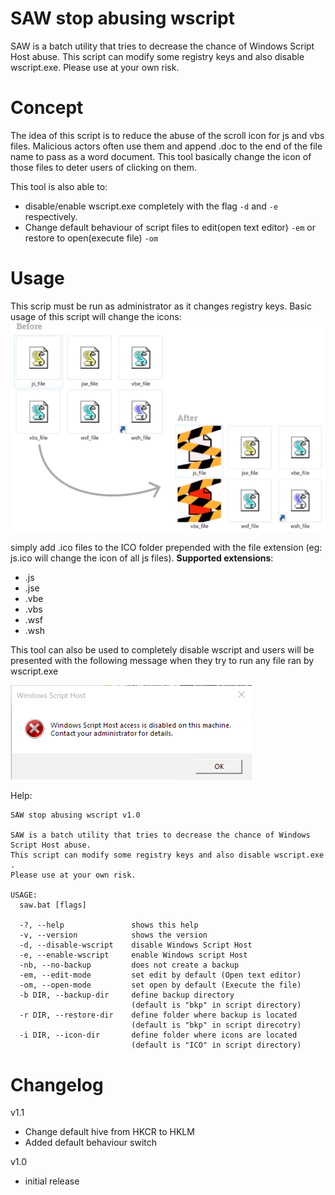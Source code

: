 # SAW stop abusing wscript

SAW is a batch utility that tries to decrease the chance of Windows Script Host abuse.
This script can modify some registry keys and also disable wscript.exe.
Please use at your own risk.

# Concept

The idea of this script is to reduce the abuse of the scroll icon for js and vbs files. Malicious actors often use them and append .doc to the end of the file name to pass as a word document. This tool basically change the icon of those files to deter users of clicking on them.

This tool is also able to:
  - disable/enable wscript.exe completely with the flag `-d` and `-e` respectively.
  - Change default behaviour of script files to edit(open text editor) `-em` or restore to open(execute file) `-om` 


# Usage

This scrip must be run as administrator as it changes registry keys.
Basic usage of this script will change the icons:
![before_after.png](img/before_after.png)

simply add .ico files to the ICO folder prepended with the file extension (eg: js.ico will change the icon of all js files).
**Supported extensions**:
- .js
- .jse
- .vbe
- .vbs
- .wsf
- .wsh

This tool can also be used to completely disable wscript and users will be presented with the following message when they try to run any file ran by wscript.exe

![disable](img/disable.png)

Help:
```
SAW stop abusing wscript v1.0

SAW is a batch utility that tries to decrease the chance of Windows Script Host abuse.
This script can modify some registry keys and also disable wscript.exe .
Please use at your own risk.

USAGE:
  saw.bat [flags]

  -?, --help               shows this help
  -v, --version            shows the version
  -d, --disable-wscript    disable Windows Script Host
  -e, --enable-wscript     enable Windows script Host
  -nb, --no-backup         does not create a backup
  -em, --edit-mode         set edit by default (Open text editor)
  -om, --open-mode         set open by default (Execute the file)
  -b DIR, --backup-dir     define backup directory
                           (default is "bkp" in script directory)
  -r DIR, --restore-dir    define folder where backup is located
                           (default is "bkp" in script direcotry)
  -i DIR, --icon-dir       define folder where icons are located
                           (default is "ICO" in script directory)
```

# Changelog

v1.1
- Change default hive from HKCR to HKLM 
- Added default behaviour switch

v1.0
- initial release